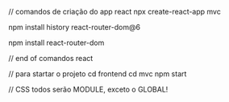 
// comandos de criação do app react
npx create-react-app mvc

npm install history react-router-dom@6

npm install react-router-dom

// end of comandos react

// para startar o projeto
  cd frontend
  cd mvc
  npm start


// CSS
todos serão MODULE, exceto o GLOBAL!

